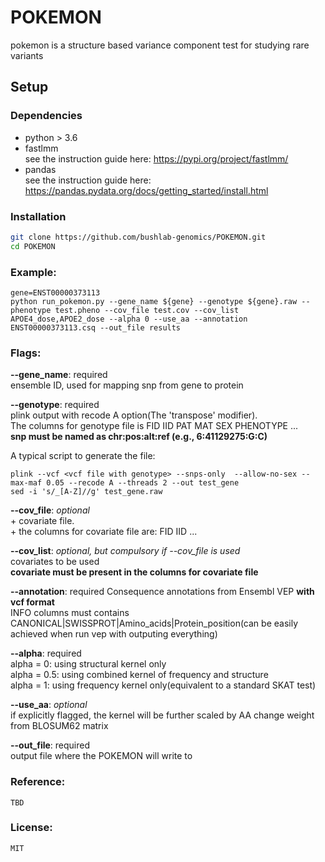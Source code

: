 # POKEMON
pokemon is a structure based variance component test for studying rare variants

## Setup
### Dependencies
- python > 3.6  
- fastlmm  
see the instruction guide here: https://pypi.org/project/fastlmm/
- pandas  
see the instruction guide here: https://pandas.pydata.org/docs/getting_started/install.html  

### Installation
```bash
git clone https://github.com/bushlab-genomics/POKEMON.git  
cd POKEMON 
```
### Example:
```
gene=ENST00000373113
python run_pokemon.py --gene_name ${gene} --genotype ${gene}.raw --phenotype test.pheno --cov_file test.cov --cov_list APOE4_dose,APOE2_dose --alpha 0 --use_aa --annotation ENST00000373113.csq --out_file results
```
### Flags:
**--gene_name**: required  
   ensemble ID, used for mapping snp from gene to protein  
   
**--genotype**: required  
   plink output with recode A option(The 'transpose' modifier).    
   The columns for genotype file is FID IID PAT MAT SEX PHENOTYPE <snp1> ... <snp2>    
   **snp must be named as chr:pos:alt:ref (e.g., 6:41129275:G:C)**
  
   A typical script to generate the file:
   ```
   plink --vcf <vcf file with genotype> --snps-only  --allow-no-sex --max-maf 0.05 --recode A --threads 2 --out test_gene
   sed -i 's/_[A-Z]//g' test_gene.raw
   ```
   
**--cov_file**:  *optional*  
    + covariate file.  
    + the columns for covariate file are: FID IID <cov1> ... <cov2> 
   
**--cov_list**: *optional, but compulsory if --cov_file is used*  
    covariates to be used  
    **covariate must be present in the columns for covariate file**  
   
**--annotation**: required
    Consequence annotations from Ensembl VEP __with vcf format__  
    INFO columns must contains CANONICAL|SWISSPROT|Amino_acids|Protein_position(can be easily achieved when run vep with outputing everything)  

**--alpha**:  required  
    alpha = 0: using structural kernel only  
    alpha = 0.5: using combined kernel of frequency and structure  
    alpha = 1: using frequency kernel only(equivalent to a standard SKAT test)  

**--use_aa**: *optional*  
    if explicitly flagged, the kernel will be further scaled by AA change weight from BLOSUM62 matrix  
  
**--out_file**: required  
    output file where the POKEMON will write to  

### Reference:  
    TBD  

### License:  
    MIT  
